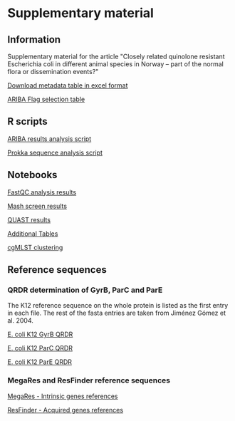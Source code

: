 # Supplementary material

## Information
Supplementary material for the article "Closely related quinolone resistant Escherichia coli in different animal species in Norway – part of the normal flora or dissemination events?"

[Download metadata table in excel format](total_data.xlsx)

[ARIBA Flag selection table](ariba_flag_selection.xlsx)

## R scripts
[ARIBA results analysis script](/scripts/ARIBA_analysis.R)

[Prokka sequence analysis script](/scripts/prokka_check.R)

## Notebooks
[FastQC analysis results](/notebooks/fastqc_analysis.html)

[Mash screen results](/notebooks/mash_analysis.html)

[QUAST results](/notebooks/assembly_metrics.html)

[Additional Tables](/notebooks/article_notebook2.html)

[cgMLST clustering](/notebooks/Clustering_analysis.html)


## Reference sequences

### QRDR determination of GyrB, ParC and ParE
The K12 reference sequence on the whole protein is listed as the first entry in each file.
The rest of the fasta entries are taken from Jiménez Gómez et al. 2004.

[E. coli K12 GyrB QRDR](/reference_genes/gyrB_QRDR_ref.fasta)

[E. coli K12 ParC QRDR](/reference_genes/parC_QRDR_ref.fasta)

[E. coli K12 ParE QRDR](/reference_genes/parE_QRDR_ref.fasta)

### MegaRes and ResFinder reference sequences
[MegaRes - Intrinsic genes references](/reference_genes/total_megares_references.fa)

[ResFinder - Acquired genes references](/reference_genes/total_resfinder_references.fa)
